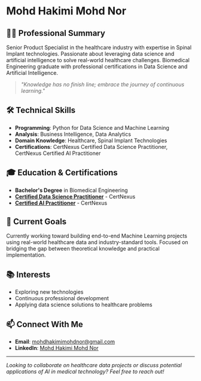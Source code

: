 
# Mohd Hakimi Mohd Nor

## 👨‍💻 Professional Summary
Senior Product Specialist in the healthcare industry with expertise in Spinal Implant technologies. Passionate about leveraging data science and artificial intelligence to solve real-world healthcare challenges. Biomedical Engineering graduate with professional certifications in Data Science and Artificial Intelligence.

> *"Knowledge has no finish line; embrace the journey of continuous learning."*

## 🛠️ Technical Skills
- **Programming**: Python for Data Science and Machine Learning
- **Analysis**: Business Intelligence, Data Analytics
- **Domain Knowledge**: Healthcare, Spinal Implant Technologies
- **Certifications**: CertNexus Certified Data Science Practitioner, CertNexus Certified AI Practitioner

## 🎓 Education & Certifications
- **Bachelor's Degree** in Biomedical Engineering
- **[Certified Data Science Practitioner](https://certifications.certnexus.com/ed11e654-a582-4a5b-918f-38227f031be5)** - CertNexus
- **[Certified AI Practitioner](https://certifications.certnexus.com/36991376-ed75-493b-9a83-5cbf891cd9cb)** - CertNexus

## 🚀 Current Goals
Currently working toward building end-to-end Machine Learning projects using real-world healthcare data and industry-standard tools. Focused on bridging the gap between theoretical knowledge and practical implementation.

## 📚 Interests
- Exploring new technologies
- Continuous professional development
- Applying data science solutions to healthcare problems

## 📫 Connect With Me
- **Email**: mohdhakimimohdnor@gmail.com
- **LinkedIn**: [Mohd Hakimi Mohd Nor](https://linkedin.com/in/mohd-hakimi-mohd-nor-536117330)

---

*Looking to collaborate on healthcare data projects or discuss potential applications of AI in medical technology? Feel free to reach out!*


